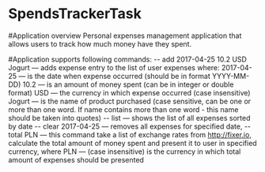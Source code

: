 # SpendsTrackerTask
#Application overview
Personal expenses management application that allows users to
track how much money have they spent.

#Application supports following commands:
-- add 2017-04-25 10.2 USD Jogurt — adds expense entry to the list
of user expenses where:
2017-04-25 — is the date when expense occurred (should be in format YYYY-MM-DD)
10.2 — is an amount of money spent (can be in integer or double format)
USD — the currency in which expense occurred (case insensitive)
Jogurt — is the name of product purchased (case sensitive, can be one or more than one word. If name contains more than one word - this name should  be taken into quotes)
-- list — shows the list of all expenses sorted by date
-- clear 2017-04-25 — removes all expenses for specified date,
-- total PLN — this command take a list of exchange rates from http://fixer.io, calculate the total amount of money spent and
present it to user in specified currency, where PLN — (case insensitive) is the currency in which total amount of expenses should
be presented
